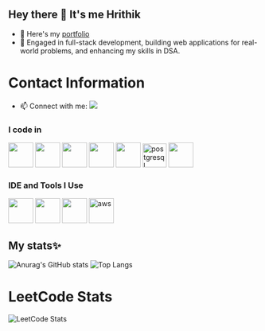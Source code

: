 ## Hey there 👋 It's me Hrithik



- 🔭 Here's my [portfolio](https://lustrous-faloodeh-86ed88.netlify.app/)
- 🌱 Engaged in full-stack development, building web applications for real-world problems, and enhancing my skills in DSA.
# Contact Information

- 📫 Connect with me:
[<img src="https://img.shields.io/badge/LinkedIn-0077B5?style=for-the-badge&logo=linkedin&logoColor=white" />](https://www.linkedin.com/in/hrithik-arun-kumar/)
### I code in
<img height="50" width="50" src="https://img.icons8.com/color/48/000000/java-coffee-cup-logo.png" /> <img height="50" width="50" src="https://img.icons8.com/color/48/000000/javascript.png"/> <img height="50" width="50" src="https://img.icons8.com/color/48/000000/react-native.png"/> <img height="50" width="50" src="https://img.icons8.com/color/48/000000/nodejs.png"/> <img height="50" width="50" src="https://img.icons8.com/color/48/000000/mongodb.png"/> <img width="48" height="48" src="https://img.icons8.com/color/48/postgreesql.png" alt="postgresql"/> <img height="50" src="https://img.shields.io/badge/SpringBoot-6DB33F?style=for-the-badge&logo=springboot&logoColor=white" />
### IDE and Tools I Use
<img height="50" width="50" src="https://img.icons8.com/color/48/000000/visual-studio-code-2019.png"/> <img height="50" width="50" src="https://img.icons8.com/color/50/000000/intellij-idea.png"/> <img height="50" width="50" src="https://img.icons8.com/color/50/000000/git.png"/> <img height="50" width="50" src="https://img.icons8.com/color/48/amazon-web-services.png" alt="aws"/>





<h2>My stats✨</h2>

![Anurag's GitHub stats](https://github-readme-stats.vercel.app/api?username=Hrithik0216&show_icons=true)
![Top Langs](https://github-readme-stats.vercel.app/api/top-langs/?username=Hrithik0216&layout=compact)

# LeetCode Stats

![LeetCode Stats](https://leetcard.jacoblin.cool/Hrithik0216?theme=dark&font=Caladea&ext=heatmap)

<!--
**Hrithik0216/Hrithik0216** is a ✨ _special_ ✨ repository because its `README.md` (this file) appears on your GitHub profile.

Here are some ideas to get you started:

- 🔭 I’m currently working on ...
- 🌱 I’m currently learning ...
- 👯 I’m looking to collaborate on ...
- 🤔 I’m looking for help with ...
- 💬 Ask me about ...
- 📫 How to reach me: ...
- 😄 Pronouns: ...
- ⚡ Fun fact: ...
-->
